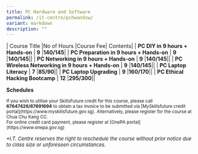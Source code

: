 ```yaml
---
title: PC Hardware and Software
permalink: /it-centre/pchwandsw/
variant: markdown
description: ""
---
```

| Course Title |No of Hours |Course Fee| Contents|
| **PC DIY in 9 hours + Hands-on**     | **9**    |**$140/$145**|[](/files/PC%20HW%20and%20SW/PC_DIY_in_9_Hours_course_outlines.pdf)
| **PC Preparation in 9 hours + Hands-on**     | **9**    |**$140/$145**|[](/files/PC%20HW%20and%20SW/PC_Preparation_in_9_Hours_course_outlines.pdf)|
| **PC Networking in 9 hours + Hands-on**     | **9**    |**$140/$145**|[](/files/PC%20HW%20and%20SW/PC_Networking_course_outlines.pdf)|
| **PC Wireless Networking in 9 hours + Hands-on**     | **9**    |**$140/$145**|[](/files/PC%20HW%20and%20SW/PC_Wireless_Networking_course_outlines.pdf)|
| **PC Laptop Literacy**     | **7**    |**$85/$90**|[](/files/PC%20HW%20and%20SW/PC__Laptop_Literacy_course_outlines.pdf)|
| **PC Laptop Upgrading**     | **9**    |**$160/$170**|[](/files/PC%20HW%20and%20SW/PC_Laptop_Upgrading_course_outline.pdf)|
| **PC Ethical Hacking Bootcamp**     | **12**    |**$295/$300**|[](/files/PC%20HW%20and%20SW/PC_Ethical_Hacking_BootCamp_Course_Outline.pdf)|

**Schedules[](/files/PC%20HW%20and%20SW/Webdesign_Schedules.pdf)**

<small>
If you wish to utilise your SkillsFuture credit for this course, please call <b>67647426/67691694</b> to obtain a tax invoice to be submitted via [MySkillsfuture credit portal](https://www.myskillsfuture.gov.sg). Alternatively, please register for the course at Chua Chu Kang CC.</small><br>

<small>
For online credit card payment, please register at [OnePA portal](https://www.onepa.gov.sg)<br></small>
	
<font size="-1"><i>
*I.T. Centre reserves the right to reschedule the course without prior notice due to class size or unforeseen circumstances.</i></font>